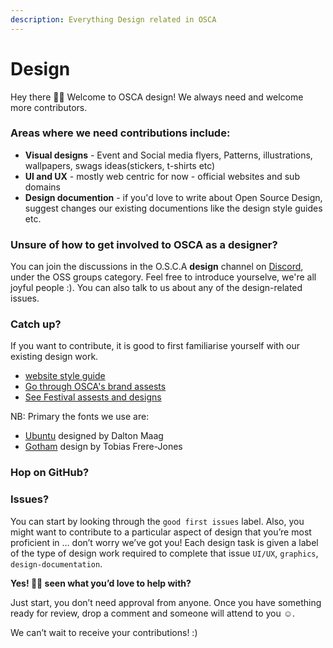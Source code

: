 ```yaml
---
description: Everything Design related in OSCA
---
```


# Design

Hey there 👋🏽
Welcome to OSCA design! We always need and welcome more contributors. 

### Areas where we need contributions include:

- **Visual designs** - Event and Social media flyers, Patterns, illustrations, wallpapers, swags ideas(stickers, t-shirts etc)
- **UI and UX** - mostly web centric for now - official websites and sub domains
- **Design documention** - if you'd love to write about Open Source Design, suggest changes our existing documentions like the design style guides etc.  

### Unsure of how to get involved to OSCA as a **designer**?

You can join the discussions in the O.S.C.A **design** channel on [Discord](https://discord.gg/8STPZzN), under the OSS groups category. Feel free to introduce yourselve, we're all joyful people :). You can also talk to us about any of the design-related issues.

### Catch up?

If you want to contribute, it is good to first familiarise yourself with our existing design work.

- [website style guide](https://www.figma.com/file/dDQ0f43gracsqn1LJYk91E/New-OSCA-website?node-id=608%3A0)
- [Go through OSCA's brand assests](https://github.com/oscafrica/Design/tree/master/Brand%20Assets)
- [See Festival assests and designs](https://github.com/oscafrica/Design/tree/master/OSCAFEST'20%20Assets)

NB: Primary the fonts we use are: 
- [Ubuntu](https://fonts.google.com/specimen/Ubuntu?query=ubun) designed by Dalton Maag
- [Gotham](https://www.downloadfonts.io/gotham-font-family-free/) design by Tobias Frere-Jones

### Hop on GitHub?

### Issues?

You can start by looking through the `good first issues` label. Also, you might want to contribute to a particular aspect of design that you’re most proficient in … don’t worry we’ve got you! Each design task is given a label of the type of design work required to complete that issue `UI/UX`, `graphics`, `design-documentation`.

**Yes! 💪🏽 seen what you’d love to help with?**

Just start, you don’t need approval from anyone. Once you have something ready for review, drop a comment and someone will attend to you ☺️.  

We can’t wait to receive your contributions! :)


